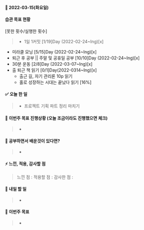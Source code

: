 #### 📆 2022-03-15(화요일)

#### 습관 목표 현황

[못한 횟수/실행한 횟수]

> - 1일 1커밋 [1/19]Day (2022-02-24~Ing)[x]

- 미라클 모닝 [5/15]Day (2022-02-24~Ing)[x]
- 퇴근 후 공부 || 주말 및 공휴일 공부 [10/10]Day (2022-02-24~Ing)[x]
- 30분 운동 [2/8]Day (2022-03-07~Ing)[x]
- 출 퇴근 책 읽기 [0/1]Day(2022-0314~Ing)[x]
  - 출근 길, 자기 관리론 10p 읽기
  - 홀로 성장하는 시대는 끝났다 읽기 [16%]

#### ✅ 오늘 한 일

> - 프로젝트 기획 파트 정리 마치기

#### 🐎 이번주 목표 진행상황 (오늘 조금이라도 진행했으면 체크)

> -

#### 🤔 공부하면서 배운것이 있다면?

> -

#### ⚡ 느낀, 적용, 감사할 점

> 느낀 점 :
> 적용할 점 :
> 감사한 점 :

#### 🚀 내일 할 일

> -

#### 🎯 이번주 목표

> -
